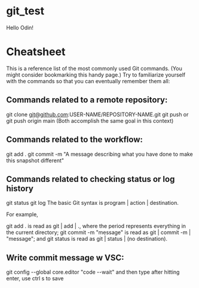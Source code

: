 # git_test
Hello Odin!

# Cheatsheet
This is a reference list of the most commonly used Git commands. (You might consider bookmarking this handy page.) Try to familiarize yourself with the commands so that you can eventually remember them all:

## Commands related to a remote repository:
git clone git@github.com:USER-NAME/REPOSITORY-NAME.git
git push or git push origin main (Both accomplish the same goal in this context)
## Commands related to the workflow:
git add .
git commit -m "A message describing what you have done to make this snapshot different"
## Commands related to checking status or log history
git status
git log
The basic Git syntax is program | action | destination.

For example,

git add . is read as git | add | ., where the period represents everything in the current directory;
git commit -m "message" is read as git | commit -m | "message"; and
git status is read as git | status | (no destination).

## Write commit message w VSC:
git config --global core.editor "code --wait"
and then type after hitting enter, use ctrl s to save